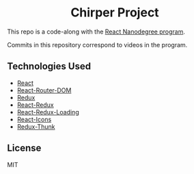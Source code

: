 <h1 align="center"> Chirper Project </h1>

This repo is a code-along with the [React Nanodegree program](https://www.udacity.com/course/react-nanodegree--nd019).

Commits in this repository correspond to videos in the program.

## Technologies Used

- [React](https://www.npmjs.com/package/react)
- [React-Router-DOM](https://www.npmjs.com/package/react-router-dom)
- [Redux](https://www.npmjs.com/package/redux)
- [React-Redux](https://www.npmjs.com/package/react-redux)
- [React-Redux-Loading](https://www.npmjs.com/package/react-redux-loading)
- [React-Icons](https://www.npmjs.com/package/react-icons)
- [Redux-Thunk](https://www.npmjs.com/package/redux-thunk)

## License

MIT
